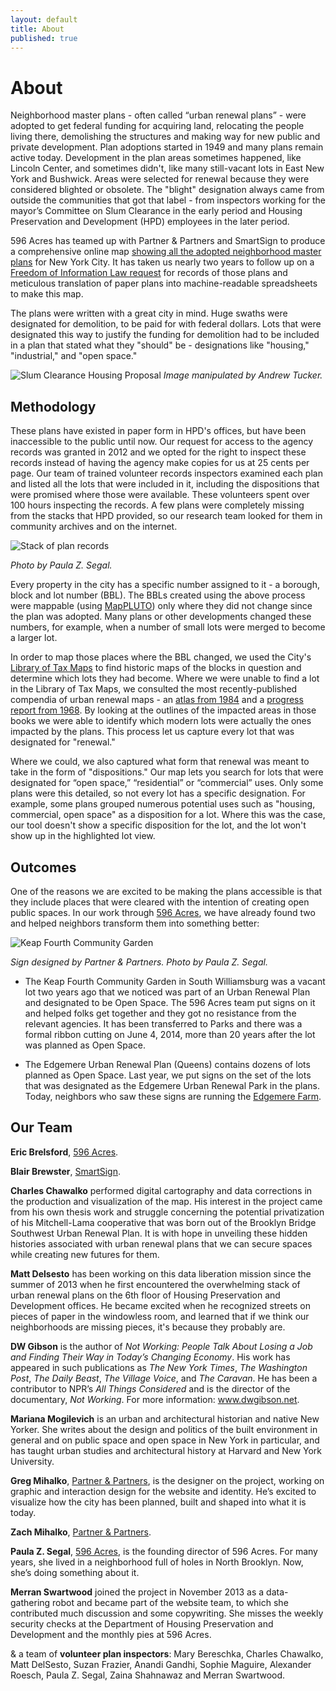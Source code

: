 ```yaml
---
layout: default
title: About
published: true
---
```


# About

Neighborhood master plans - often called “urban renewal plans” - were adopted to get federal funding for acquiring land, relocating the people living there, demolishing the structures and making way for new public and private development. Plan adoptions started in 1949 and many plans remain active today. Development in the plan areas sometimes happened, like Lincoln Center, and sometimes didn't, like many still-vacant lots in East New York and Bushwick. Areas were selected for renewal because they were considered blighted or obsolete. The "blight" designation always came from outside the communities that got that label - from inspectors working for the mayor’s Committee on Slum Clearance in the early period and Housing Preservation and Development (HPD) employees in the later period. 

596 Acres has teamed up with Partner & Partners and SmartSign to produce a comprehensive online map [showing all the adopted neighborhood master plans](http://www.nyc.gov/html/hpd/html/developers/urban-renewal.shtml) for New York City. It has taken us nearly two years to follow up on a [Freedom of Information Law request](media/596URPFOILletter_take2.pdf) for records of those plans and meticulous translation of paper plans into machine-readable spreadsheets to make this map. 
 
The plans were written with a great city in mind. Huge swaths were designated for demolition, to be paid for with federal dollars. Lots that were designated this way to justify the funding for demolition had to be included in a plan that stated what they "should" be - designations like "housing," "industrial," and "open space."

![Slum Clearance Housing Proposal](img/slum_clearance.jpg)
*Image manipulated by Andrew Tucker.*

## Methodology

These plans have existed in paper form in HPD's offices, but have been inaccessible to the public until now. Our request for access to the agency records was granted in 2012 and we opted for the right to inspect these records instead of having the agency make copies for us at 25 cents per page. Our team of trained volunteer records inspectors examined each plan and listed all the lots that were included in it, including the dispositions that were promised where those were available. These volunteers spent over 100 hours inspecting the records. A few plans were completely missing from the stacks that HPD provided, so our research team looked for them in community archives and on the internet.

![Stack of plan records](img/paper.jpg)

*Photo by Paula Z. Segal.*

Every property in the city has a specific number assigned to it - a borough, block and lot number (BBL). The BBLs created using the above process were mappable (using [MapPLUTO](http://www.nyc.gov/html/dcp/html/bytes/dwn_pluto_mappluto.shtml#mappluto)) only where they did not change since the plan was adopted. Many plans or other developments changed these numbers, for example, when a number of small lots were merged to become a larger lot.

In order to map those places where the BBL changed, we used the City's [Library of Tax Maps](http://gis.nyc.gov/taxmap/library.htm) to find historic maps of the blocks in question and determine which lots they had become. Where we were unable to find a lot in the Library of Tax Maps, we consulted the most recently-published compendia of urban renewal maps - an [atlas from 1984](http://www.worldcat.org/title/atlas-of-urban-renewal-project-areas-in-the-city-of-new-york/oclc/10819767&referer=brief_results) and a [progress report from 1968](http://www.worldcat.org/title/community-development-program-progress-report/oclc/10551321&referer=brief_results). By looking at the outlines of the impacted areas in those books we were able to identify which modern lots were actually the ones impacted by the plans. This process let us capture every lot that was designated for "renewal."

Where we could, we also captured what form that renewal was meant to take in the form of "dispositions." Our map lets you search for lots that were designated for “open space,” “residential” or “commercial” uses. Only some plans were this detailed, so not every lot has a specific designation. For example, some plans grouped numerous potential uses such as "housing, commercial, open space" as a disposition for a lot. Where this was the case, our tool doesn't show a specific disposition for the lot, and the lot won't show up in the highlighted lot view.

## Outcomes

One of the reasons we are excited to be making the plans accessible is that they include places that were cleared with the intention of creating open public spaces. In our work through [596 Acres](http://596acres.org/), we have already found two and helped neighbors transform them into something better: 

![Keap Fourth Community Garden](img/keap_fourth.jpg)

*Sign designed by Partner & Partners. Photo by Paula Z. Segal.*
 
- The Keap Fourth Community Garden in South Williamsburg was a vacant lot two years ago that we noticed was part of an Urban Renewal Plan and designated to be Open Space. The 596 Acres team put signs on it and helped folks get together and they got no resistance from the relevant agencies. It has been transferred to Parks and there was a formal ribbon cutting on June 4, 2014, more than 20 years after the lot was planned as Open Space.

- The Edgemere Urban Renewal Plan (Queens) contains dozens of lots planned as Open Space. Last year, we put signs on the set of the lots that was designated as the Edgemere Urban Renewal Park in the plans. Today, neighbors who saw these signs are running the [Edgemere Farm](http://596acres.org/en/lot/4158370033/).

## Our Team

**Eric Brelsford**, [596 Acres](http://596acres.org/).

**Blair Brewster**, [SmartSign](http://www.smartsign.com/).

**Charles Chawalko** performed digital cartography and data corrections in the production and visualization of the map. His interest in the project came from his own thesis work and struggle concerning the potential privatization of his Mitchell-Lama cooperative that was born out of the Brooklyn Bridge Southwest Urban Renewal Plan. It is with hope in unveiling these hidden histories associated with urban renewal plans that we can secure spaces while creating new futures for them.

**Matt Delsesto** has been working on this data liberation mission since the summer of 2013 when he first encountered the overwhelming stack of urban renewal plans on the 6th floor of Housing Preservation and Development offices.  He became excited when he recognized streets on pieces of paper in the windowless room, and learned that if we think our neighborhoods are missing pieces, it's because they probably are.

**DW Gibson** is the author of _Not Working: People Talk About Losing a Job and Finding Their Way in Today’s Changing Economy_. His work has appeared in such publications as _The New York Times_, _The Washington Post_, _The Daily Beast_, _The Village Voice_, and _The Caravan_. He has been a contributor to NPR’s _All Things Considered_ and is the director of the documentary, _Not Working_. For more information: www.dwgibson.net.

**Mariana Mogilevich** is an urban and architectural historian and native New Yorker. She writes about the design and politics of the built environment in general and on public space and open space in New York in particular, and has taught urban studies and architectural history at Harvard and New York University. 

**Greg Mihalko**, [Partner & Partners](http://partnerandpartners.com/), is the designer on the project, working on graphic and interaction design for the website and identity. He’s excited to visualize how the city has been planned, built and shaped into what it is today.

**Zach Mihalko**, [Partner & Partners](http://partnerandpartners.com/).

**Paula Z. Segal**, [596 Acres](http://596acres.org/), is the founding director of 596 Acres. For many years, she lived in a neighborhood full of holes in North Brooklyn. Now, she’s doing something about it. 

**Merran Swartwood** joined the project in November 2013 as a data-gathering robot and became part of the website team, to which she contributed much discussion and some copywriting. She misses the weekly security checks at the Department of Housing Preservation and Development and the monthly pies at 596 Acres.

& a team of **volunteer plan inspectors**: Mary Bereschka, Charles Chawalko, Matt DelSesto, Suzan Frazier, Anandi Gandhi, Sophie Maguire, Alexander Roesch, Paula Z. Segal, Zaina Shahnawaz and Merran Swartwood.
